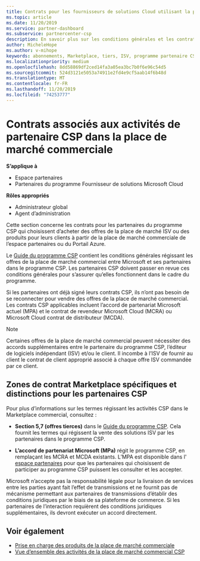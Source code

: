 ```yaml
---
title: Contrats pour les fournisseurs de solutions Cloud utilisant la place de marché commerciale | Espace partenaires
ms.topic: article
ms.date: 11/20/2019
ms.service: partner-dashboard
ms.subservice: partnercenter-csp
description: En savoir plus sur les conditions générales et les contrats relatifs aux abonnements à des produits ISV tiers achetés par des partenaires CSP dans la place de marché commerciale.
author: MicheleHope
ms.author: v-mihope
keywords: abonnements, Marketplace, tiers, ISV, programme partenaire CSP, contrats, vendre, acheter,
ms.localizationpriority: medium
ms.openlocfilehash: 8dd58869df2ced14fa3a05ea3bc7b0f6e96c54d5
ms.sourcegitcommit: 524d3121e5053a74911e2fd4e9cf5aab14f6b48d
ms.translationtype: MT
ms.contentlocale: fr-FR
ms.lasthandoff: 11/20/2019
ms.locfileid: "74253777"
---
```

# <a name="contracts-associated-with-csp-partner-activities-in-the-commercial-marketplace"></a>Contrats associés aux activités de partenaire CSP dans la place de marché commerciale

**S’applique à**

- Espace partenaires
- Partenaires du programme Fournisseur de solutions Microsoft Cloud

**Rôles appropriés**

- Administrateur global
- Agent d’administration

Cette section concerne les contrats pour les partenaires du programme CSP qui choisissent d’acheter des offres de la place de marché ISV ou des produits pour leurs clients à partir de la place de marché commerciale de l’espace partenaires ou du Portail Azure.

Le [Guide du programme CSP](https://go.microsoft.com/fwlink/p/?LinkId=617100) contient les conditions générales régissant les offres de la place de marché commercial entre Microsoft et ses partenaires dans le programme CSP. Les partenaires CSP doivent passer en revue ces conditions générales pour s’assurer qu’elles fonctionnent dans le cadre du programme.  

Si les partenaires ont déjà signé leurs contrats CSP, ils n’ont pas besoin de se reconnecter pour vendre des offres de la place de marché commercial. Les contrats CSP applicables incluent l’accord de partenariat Microsoft actuel (MPA) et le contrat de revendeur Microsoft Cloud (MCRA) ou Microsoft Cloud contrat de distributeur (MCDA).

>[!NOTE]
> Certaines offres de la place de marché commercial peuvent nécessiter des accords supplémentaires entre le partenaire du programme CSP, l’éditeur de logiciels indépendant (ISV) et/ou le client. Il incombe à l’ISV de fournir au client le contrat de client approprié associé à chaque offre ISV commandée par ce client.

## <a name="specific-marketplace-contract-areas-and-distinctions-for-csp-partners"></a>Zones de contrat Marketplace spécifiques et distinctions pour les partenaires CSP

Pour plus d’informations sur les termes régissant les activités CSP dans le Marketplace commercial, consultez :

- **Section 5,7 (offres tierces)** dans le [Guide du programme CSP](https://go.microsoft.com/fwlink/p/?LinkId=617100). Cela fournit les termes qui régissent la vente des solutions ISV par les partenaires dans le programme CSP.

- **L’accord de partenariat Microsoft (MPa)** régit le programme CSP, en remplaçant les MCRA et MCDA existants. L’MPA est disponible dans l' [espace partenaires](https://partner.microsoft.com/pcv/dashboard/overview) pour que les partenaires qui choisissent de participer au programme CSP puissent les consulter et les accepter.
  
Microsoft n’accepte pas la responsabilité légale pour la livraison de services entre les parties ayant fait l’effet de transmissions et ne fournit pas de mécanisme permettant aux partenaires de transmissions d’établir des conditions juridiques par le biais de sa plateforme de commerce. Si les partenaires de l’interaction requièrent des conditions juridiques supplémentaires, ils devront exécuter un accord directement.

## <a name="see-also"></a>Voir également

- [Prise en charge des produits de la place de marché commerciale](csp-commercial-marketplace-support.md)
- [Vue d’ensemble des activités de la place de marché commercial CSP](csp-commercial-marketplace-overview.md)
